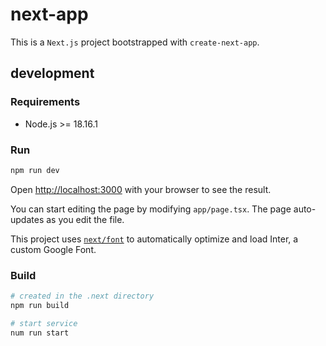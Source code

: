 # next-app

This is a `Next.js` project bootstrapped with `create-next-app`.

## development

### Requirements
- Node.js >= 18.16.1

### Run

```bash
npm run dev
```
Open [http://localhost:3000](http://localhost:3000) with your browser to see the result.

You can start editing the page by modifying `app/page.tsx`. The page auto-updates as you edit the file.

This project uses [`next/font`](https://nextjs.org/docs/basic-features/font-optimization) to automatically optimize and load Inter, a custom Google Font.

### Build

```bash
# created in the .next directory
npm run build

# start service
num run start
```
